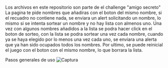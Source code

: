Los archivos en este repositorio son parte de el challenge "amigo secreto" 
La pagina te pide nombres que añadiras con el boton del mismo nombre, si el recuadro no contiene nada, se enviara un alert solicitando un nombre, 
lo mismo si se intenta sortear un nombre y no hay lista con almenos uno. 
Una vez con algunos nombres añadidos a la lista se podra hacer click en el boton de sorteo, con la lista se podra sortear una vez cada nombre, cuando ya se haya elegido por lo menos una vez cada uno, 
se enviara una alerta que ya han sido ocupados todos los nombres. 
Por ultimo, se puede reinicial el juego con el boton con el mismo nombre, lo que borrara la lista.

Pasos generales de uso
![Captura](https://github.com/user-attachments/assets/b77927c6-90fa-4528-82db-2de299c6dd01)
